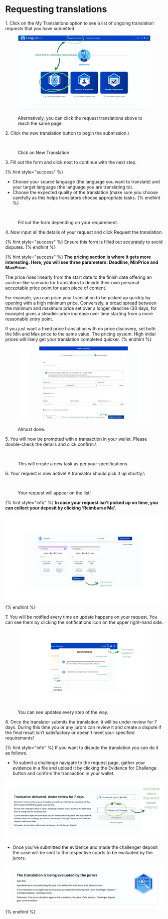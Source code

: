 # Requesting translations

1\. Click on the My Translations option to see a list of ongoing translation requests that you have submitted.

<figure><img src="../../../.gitbook/assets/image (19).png" alt=""><figcaption><p>Alternatively, you can click the request translations above to reach the same page.</p></figcaption></figure>

2\. Click the new translation button to begin the submission.\


<figure><img src="https://3220901460-files.gitbook.io/~/files/v0/b/gitbook-x-prod.appspot.com/o/spaces%2F5iFrRkxkxZd5fE3gLSlN%2Fuploads%2FgRJnRBDWGfzxCt3WmsBD%2Fr2%3At2.jpg?alt=media&#x26;token=0beb7538-b911-471f-bc70-43e94972394c" alt=""><figcaption><p>Click on New Translation</p></figcaption></figure>

3\. Fill out the form and click next to continue with the next step.

{% hint style="success" %}
* Choose your source language (the language you want to translate) and your target language (the language you are translating to).&#x20;
* Choose the expected quality of the translation (make sure you choose carefully as this helps translators choose appropriate tasks.
{% endhint %}

<figure><img src="https://3220901460-files.gitbook.io/~/files/v0/b/gitbook-x-prod.appspot.com/o/spaces%2F5iFrRkxkxZd5fE3gLSlN%2Fuploads%2Fbfd1WtXVXccWB3lDfXNJ%2Fr3.jpg?alt=media&#x26;token=4daec5ca-48f4-4f30-8436-1ef507865987" alt=""><figcaption><p>Fill out the form depending on your requirement.</p></figcaption></figure>



4\. Now input all the details of your request and click Request the translation.&#x20;

{% hint style="success" %}
Ensure this form is filled out accurately to avoid disputes.
{% endhint %}

{% hint style="success" %}
**The pricing section is where it gets more interesting. Here, you will see three parameters: Deadline, MinPrice and MaxPrice.**

The price rises linearly from the start date to the finish date offering an auction-like scenario for translators to decide their own personal acceptable price point for each piece of content.

For example, you can price your translation to be picked up quickly by opening with a high minimum price. Conversely, a broad spread between the minimum and maximum price set over a longer deadline (30 days, for example) gives a steadier price increase over time starting from a more reasonable entry point.

If you just want a fixed price translation with no price discovery, set both the Min and Max price to the same value. The pricing system. High initial prices will likely get your translation completed quicker.
{% endhint %}

<figure><img src="../../../.gitbook/assets/image (24).png" alt=""><figcaption><p>Almost done.</p></figcaption></figure>

5\. You will now be prompted with a transaction in your wallet. Please double-check the details and click confirm.\


<figure><img src="https://3220901460-files.gitbook.io/~/files/v0/b/gitbook-x-prod.appspot.com/o/spaces%2F5iFrRkxkxZd5fE3gLSlN%2Fuploads%2FlJ7th8m5vQN6cjKzpmCy%2Fr5.jpg?alt=media&#x26;token=0a375b0f-1c5e-45fc-af33-40c3a9d33dd9" alt=""><figcaption><p>This will create a new task as per your specifications.</p></figcaption></figure>

6\. Your request is now active! A translator should pick it up shortly.\


<figure><img src="https://3220901460-files.gitbook.io/~/files/v0/b/gitbook-x-prod.appspot.com/o/spaces%2F5iFrRkxkxZd5fE3gLSlN%2Fuploads%2FyImjWhTOxTyfWv0LETe7%2Fr6.jpg?alt=media&#x26;token=5283af86-28bf-4530-bc96-18e9c8222200" alt=""><figcaption><p>Your request will appear on the list!</p></figcaption></figure>



{% hint style="info" %}
**In case your request isn’t picked up on time, you can collect your deposit by clicking ‘Reimburse Me’.**

****![](<../../../.gitbook/assets/image (79).png>)****
{% endhint %}

7\. You will be notified every time an update happens on your request. You can see them by clicking the notifications icon on the upper right-hand side.

<figure><img src="../../../.gitbook/assets/image (64).png" alt=""><figcaption><p>You can see updates every step of the way. </p></figcaption></figure>



8\. Once the translator submits the translation, it will be under review for 7 days. During this time you or any jurors can review it and create a dispute if the final result isn’t satisfactory or doesn’t meet your specified requirements!

{% hint style="info" %}
If you want to dispute the translation you can do it as follows.

* To submit a challenge navigate to the request page, gather your evidence in a file and upload it by clicking the Evidence for Challenge button and confirm the transaction in your wallet.

![](<../../../.gitbook/assets/image (20) (3).png>)

* Once you’ve submitted the evidence and made the challenger deposit the case will be sent to the respective courts to be evaluated by the jurors.

![](<../../../.gitbook/assets/image (1) (3).png>)
{% endhint %}
